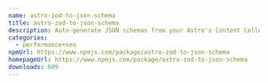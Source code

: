 ```yaml
---
name: astro-zod-to-json-schema
title: astro-zod-to-json-schema
description: Auto-generate JSON schemas from your Astro's Content Collections Zod schemas.
categories:
  - performance+seo
npmUrl: https://www.npmjs.com/package/astro-zod-to-json-schema
homepageUrl: https://www.npmjs.com/package/astro-zod-to-json-schema
downloads: 609
---
```

